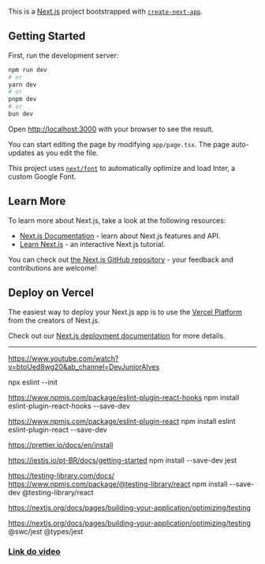 This is a [Next.js](https://nextjs.org/) project bootstrapped with [`create-next-app`](https://github.com/vercel/next.js/tree/canary/packages/create-next-app).

## Getting Started

First, run the development server:

```bash
npm run dev
# or
yarn dev
# or
pnpm dev
# or
bun dev
```

Open [http://localhost:3000](http://localhost:3000) with your browser to see the result.

You can start editing the page by modifying `app/page.tsx`. The page auto-updates as you edit the file.

This project uses [`next/font`](https://nextjs.org/docs/basic-features/font-optimization) to automatically optimize and load Inter, a custom Google Font.

## Learn More

To learn more about Next.js, take a look at the following resources:

- [Next.js Documentation](https://nextjs.org/docs) - learn about Next.js features and API.
- [Learn Next.js](https://nextjs.org/learn) - an interactive Next.js tutorial.

You can check out [the Next.js GitHub repository](https://github.com/vercel/next.js/) - your feedback and contributions are welcome!

## Deploy on Vercel

The easiest way to deploy your Next.js app is to use the [Vercel Platform](https://vercel.com/new?utm_medium=default-template&filter=next.js&utm_source=create-next-app&utm_campaign=create-next-app-readme) from the creators of Next.js.

Check out our [Next.js deployment documentation](https://nextjs.org/docs/deployment) for more details.

---

https://www.youtube.com/watch?v=btoUed8wg20&ab_channel=DevJuniorAlves

npx eslint --init

https://www.npmjs.com/package/eslint-plugin-react-hooks
npm install eslint-plugin-react-hooks --save-dev

https://www.npmjs.com/package/eslint-plugin-react
npm install eslint eslint-plugin-react --save-dev

https://prettier.io/docs/en/install

https://jestjs.io/pt-BR/docs/getting-started
npm install --save-dev jest

https://testing-library.com/docs/
https://www.npmjs.com/package/@testing-library/react
npm install --save-dev @testing-library/react

https://nextjs.org/docs/pages/building-your-application/optimizing/testing

https://nextjs.org/docs/pages/building-your-application/optimizing/testing @swc/jest @types/jest


### [Link do video](https://www.youtube.com/watch?v=btoUed8wg20&ab_channel=DevJuniorAlves)
